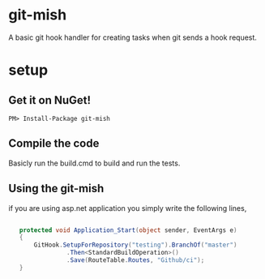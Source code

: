git-mish
========

A basic git hook handler for creating tasks when git sends a hook request.

setup
========

## Get it on NuGet!

    PM> Install-Package git-mish

## Compile the code

Basicly run the build.cmd to build and run the tests.

## Using the git-mish

if you are using asp.net application you simply write the following lines,

```csharp

   protected void Application_Start(object sender, EventArgs e)
   {
       GitHook.SetupForRepository("testing").BranchOf("master")
                .Then<StandardBuildOperation>()
                .Save(RouteTable.Routes, "Github/ci");
   }

```


